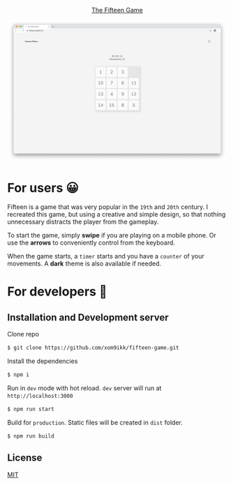 <p align="center">
  <a href='https://fifteen.xom9ik.com'>The Fifteen Game</a>
</p>
<p align="center"><img src='https://github.com/xom9ikk/fifteen-game/raw/master/screenshots/main.png' alt='Fifteen Screenshot' aria-label='fifteen.xom9ik.com' /></p>

# For users 😀
Fifteen is a game that was very popular in the `19th` and `20th` century. 
I recreated this game, but using a creative and simple design, so that nothing unnecessary distracts the player from the gameplay.

To start the game, simply **swipe** if you are playing on a mobile phone.
Or use the **arrows** to conveniently control from the keyboard.

When the game starts, a `timer` starts and you have a `counter` of your movements.
A **dark** theme is also available if needed.

# For developers 🤔

## Installation and Development server

Clone repo
```bash
$ git clone https://github.com/xom9ikk/fifteen-game.git
```

Install the dependencies
```bash
$ npm i
```

Run in `dev` mode with hot reload. `dev` server will run at `http://localhost:3000`
```bash
$ npm run start
```

Build for `production`. Static files will be created in `dist` folder.
```bash
$ npm run build
```

## License

[MIT](LICENSE.md)
